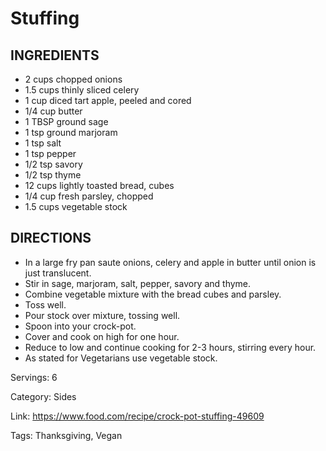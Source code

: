 # Stuffing

## INGREDIENTS
- 2 cups chopped onions
- 1.5 cups thinly sliced celery
- 1 cup diced tart apple, peeled and cored
- 1/4 cup butter
- 1 TBSP ground sage
- 1 tsp ground marjoram
- 1 tsp salt
- 1 tsp pepper
- 1/2 tsp savory
- 1/2 tsp thyme
- 12 cups lightly toasted bread, cubes
- 1/4 cup fresh parsley, chopped
- 1.5 cups vegetable stock

## DIRECTIONS
- In a large fry pan saute onions, celery and apple in butter until onion is just translucent.
- Stir in sage, marjoram, salt, pepper, savory and thyme.
- Combine vegetable mixture with the bread cubes and parsley.
- Toss well.
- Pour stock over mixture, tossing well.
- Spoon into your crock-pot.
- Cover and cook on high for one hour.
- Reduce to low and continue cooking for 2-3 hours, stirring every hour.
- As stated for Vegetarians use vegetable stock.

Servings: 6

Category: Sides

Link: https://www.food.com/recipe/crock-pot-stuffing-49609

Tags: Thanksgiving, Vegan
